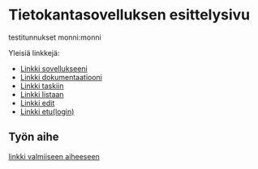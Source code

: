 # Tietokantasovelluksen esittelysivu

testitunnukset monni:monni

Yleisiä linkkejä:

* [Linkki sovellukseeni](http://iltu.cs.helsinki.fi/tsoha)
* [Linkki dokumentaatiooni](https://www.github.com/tuureilmarinen/tsoha/doc/dokkari.pdf)
* [Linkki taskiin](http://iltu.users.cs.helsinki.fi/tsoha/leiska/katso.html)
* [Linkki listaan](http://iltu.users.cs.helsinki.fi/tsoha/leiska/lista.html)
* [Linkki edit](http://iltu.users.cs.helsinki.fi/tsoha/leiska/edit.html)
* [Linkki etu(login)](http://iltu.users.cs.helsinki.fi/tsoha/leiska/etu.html)



## Työn aihe

[linkki valmiiseen aiheeseen](http://advancedkittenry.github.io/suunnittelu_ja_tyoymparisto/aiheet/Muistilista.html) 
